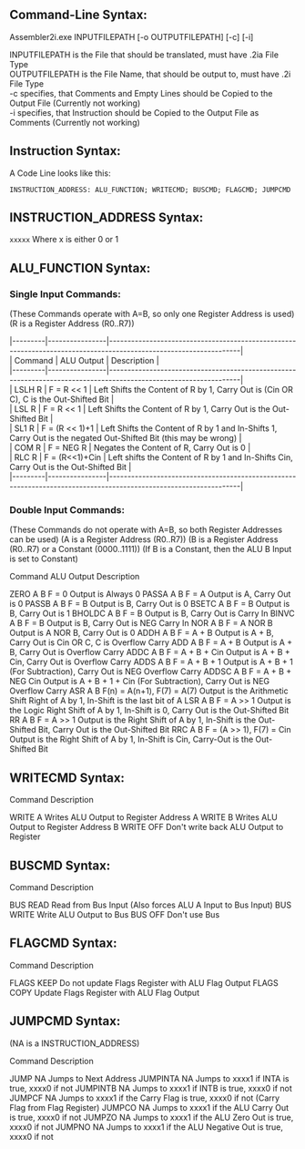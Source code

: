 ## Command-Line Syntax: ##

Assembler2i.exe INPUTFILEPATH [-o OUTPUTFILEPATH] [-c] [-i]

INPUTFILEPATH is the File that should be translated, must have .2ia File Type  
OUTPUTFILEPATH is the File Name, that should be output to, must have .2i File Type  
-c specifies, that Comments and Empty Lines should be Copied to the Output File (Currently not working)  
-i specifies, that Instruction should be Copied to the Output File as Comments (Currently not working)  



## Instruction Syntax: ##

A Code Line looks like this:

`INSTRUCTION_ADDRESS: ALU_FUNCTION; WRITECMD; BUSCMD; FLAGCMD; JUMPCMD`



## INSTRUCTION_ADDRESS Syntax: ##

`xxxxx` Where x is either 0 or 1



## ALU_FUNCTION Syntax: ##

### Single Input Commands: 
(These Commands operate with A=B, so only one Register Address is used)  
(R is a Register Address (R0..R7))  

|---------|----------------|------------------------------------------------------------------------------------------------------------------|  
| Command |   ALU Output   | Description                                                                                                      |  
|---------|----------------|------------------------------------------------------------------------------------------------------------------|  
| LSLH R  | F = R << 1     | Left Shifts the Content of R by 1, Carry Out is (Cin OR C), C is the Out-Shifted Bit                             |  
| LSL R   | F = R << 1     | Left Shifts the Content of R by 1, Carry Out is the Out-Shifted Bit                                              |  
| SL1 R   | F = (R << 1)+1 | Left Shifts the Content of R by 1 and In-Shifts 1, Carry Out is the negated Out-Shifted Bit (this may be wrong)  |  
| COM R   | F = NEG R      | Negates the Content of R, Carry Out is 0                                                                         |  
| RLC R   | F = (R<<1)+Cin | Left shifts the Content of R by 1 and In-Shifts Cin, Carry Out is the Out-Shifted Bit                            |  
|---------|----------------|------------------------------------------------------------------------------------------------------------------|  

### Double Input Commands:
(These Commands do not operate with A=B, so both Register Addresses can be used)
(A is a Register Address (R0..R7))
(B is a Register Address (R0..R7) or a Constant (0000..1111))
(If B is a Constant, then the ALU B Input is set to Constant)

Command     ALU Output                  Description

ZERO A B    F = 0                       Output is Always 0
PASSA A B   F = A                       Output is A, Carry Out is 0
PASSB A B   F = B                       Output is B, Carry Out is 0
BSETC A B   F = B                       Output is B, Carry Out is 1
BHOLDC A B  F = B                       Output is B, Carry Out is Carry In
BINVC A B   F = B                       Output is B, Carry Out is NEG Carry In
NOR A B     F = A NOR B                 Output is A NOR B, Carry Out is 0
ADDH A B    F = A + B                   Output is A + B, Carry Out is Cin OR C, C is Overflow Carry
ADD A B     F = A + B                   Output is A + B, Carry Out is Overflow Carry
ADDC A B    F = A + B + Cin             Output is A + B + Cin, Carry Out is Overflow Carry
ADDS A B    F = A + B + 1               Output is A + B + 1 (For Subtraction), Carry Out is NEG Overflow Carry
ADDSC A B   F = A + B + NEG Cin         Output is A + B + 1 + Cin (For Subtraction), Carry Out is NEG Overflow Carry
ASR A B     F(n) = A(n+1), F(7) = A(7)  Output is the Arithmetic Shift Right of A by 1, In-Shift is the last bit of A
LSR A B     F = A >> 1                  Output is the Logic Right Shift of A by 1, In-Shift is 0, Carry Out is the Out-Shifted Bit
RR A B      F = A >> 1                  Output is the Right Shift of A by 1, In-Shift is the Out-Shifted Bit, Carry Out is the Out-Shifted Bit
RRC A B     F = (A >> 1), F(7) = Cin    Output is the Right Shift of A by 1, In-Shift is Cin, Carry-Out is the Out-Shifted Bit



## WRITECMD Syntax: ##

Command         Description

WRITE A         Writes ALU Output to Register Address A 
WRITE B         Writes ALU Output to Register Address B
WRITE OFF       Don't write back ALU Output to Register



## BUSCMD Syntax: ##

Command         Description

BUS READ        Read from Bus Input (Also forces ALU A Input to Bus Input)
BUS WRITE       Write ALU Output to Bus
BUS OFF         Don't use Bus



## FLAGCMD Syntax: ##

Command         Description

FLAGS KEEP      Do not update Flags Register with ALU Flag Output
FLAGS COPY      Update Flags Register with ALU Flag Output



## JUMPCMD Syntax: ##
(NA is a INSTRUCTION_ADDRESS)

Command             Description  

JUMP NA             Jumps to Next Address
JUMPINTA NA         Jumps to xxxx1 if INTA is true, xxxx0 if not
JUMPINTB NA         Jumps to xxxx1 if INTB is true, xxxx0 if not
JUMPCF NA           Jumps to xxxx1 if the Carry Flag is true, xxxx0 if not (Carry Flag from Flag Register)
JUMPCO NA           Jumps to xxxx1 if the ALU Carry Out is true, xxxx0 if not
JUMPZO NA           Jumps to xxxx1 if the ALU Zero Out is true, xxxx0 if not
JUMPNO NA           Jumps to xxxx1 if the ALU Negative Out is true, xxxx0 if not
